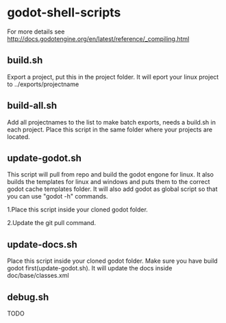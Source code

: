 # godot-shell-scripts

For more details see http://docs.godotengine.org/en/latest/reference/_compiling.html

## build.sh

  Export a project, put this in the project folder. It will eport your linux project to ../exports/projectname
  
## build-all.sh

  Add all projectnames to the list to make batch exports, needs a build.sh in each project. Place this script in the same folder where your projects are located.

## update-godot.sh

  This script will pull from repo and build the godot engone for linux. It also builds the templates for linux and windows and puts them to the correct godot cache templates folder.
  It will also add godot as global script so that you can use "godot -h" commands.
  
  1.Place this script inside your cloned godot folder.

  2.Update the git pull command.
  
  
## update-docs.sh

  Place this script inside your cloned godot folder. Make sure you have build godot first(update-godot.sh).
  It will update the docs inside doc/base/classes.xml
  
## debug.sh

  TODO
